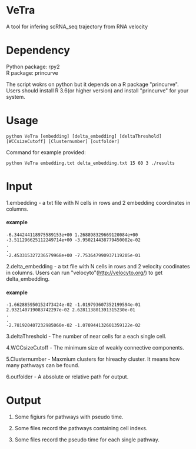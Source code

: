 # VeTra
A tool for infering scRNA_seq trajectory from RNA velocity
# Dependency
Python package:   rpy2
<br>R package:   princurve  

The script wokrs on python but it depends on a R package "princurve".   
Users should install R 3.6(or higher version) and install "princurve" for your system.

# Usage
```
python VeTra [embedding] [delta_embedding] [deltaThreshold] [WCCsizeCutoff] [Clusternumber] [outfolder]
```
Command for example provided:
```
python VeTra embedding.txt delta_embedding.txt 15 60 3 ./results
```
# Input
1.embedding - a txt file with N cells in  rows and 2 embedding coordinates in columns.  
#### example  
```
-6.344244118975589153e+00 1.268898329669120084e+00
-3.511296625112249714e+00 -3.950214438779450082e-02
.
.
-2.453315327236579968e+00 -7.753647990937119205e-01
```

2.delta_embedding - a txt file with N cells in rows and 2 velocity coodinates in columns. Users can run "velocyto"(http://velocyto.org/) to get delta_embedding.  
#### example  
```
-1.662885950152473424e-02 -1.019793607352199594e-01
2.932140719083742297e-02 2.628113801391315230e-01
.
.
-2.781920407232985060e-02 -1.070944132601359122e-02
```
3.deltaThreshold - The number of near cells for a each single cell.

4.WCCsizeCutoff - The minimum size of weakly connective components.  

5.Clusternumber - Maxmium clusters for hireachy cluster. It means how many pathways can be found.  

6.outfolder - A absolute or relative path for output. 


# Output

1. Some figiurs for pathways with pseudo time.

2. Some files record the pathways containing cell indexs.

3. Some files record the pseudo time for each single pathway.


